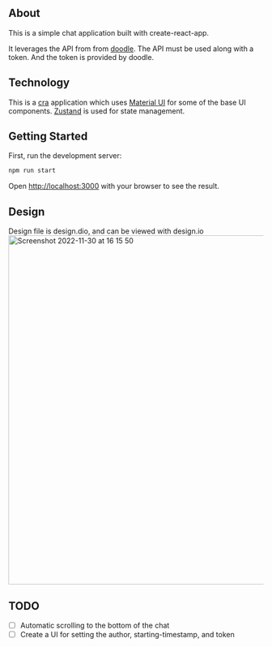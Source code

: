 ## About

This is a simple chat application built with create-react-app.

It leverages the API from
from [doodle](https://chatty.doodle-test.com/api/chatty/v1.0). The API must be used along with a token. And the token is provided by doodle.

## Technology

This is a [cra](https://create-react-app.dev/) application which uses [Material UI](https://mui.com/)
for some of the base UI components. [Zustand](https://www.npmjs.com/package/zustand) is used for state management.

## Getting Started

First, run the development server:

```bash
npm run start
```

Open [http://localhost:3000](http://localhost:3000) with your browser to see the result.

## Design

Design file is design.dio, and can be viewed with design.io
<img width="689" alt="Screenshot 2022-11-30 at 16 15 50" src="https://user-images.githubusercontent.com/6938921/204844971-43724843-7953-4cd2-b440-f661fca68cf3.png">

## TODO

- [ ] Automatic scrolling to the bottom of the chat
- [ ] Create a UI for setting the author, starting-timestamp, and token
